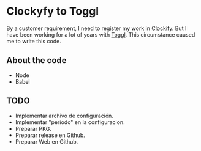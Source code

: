 # Clockyfy to Toggl

By a customer requirement, I need to register my work in [Clockify](https://clockify.me/). But I have been working for a lot of years with [Toggl](https://toggl.com/track/). This circumstance caused me to write this code.

## About the code
- Node
- Babel


## TODO
 - Implementar archivo de configuración.
 - Implementar "periodo" en la configuracion.
 - Preparar PKG.
 - Preparar release en Github.
 - Preparar Web en Github.